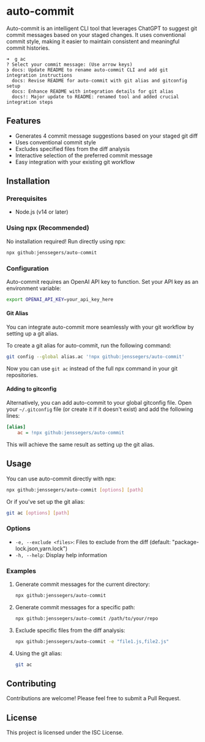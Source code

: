 # auto-commit

Auto-commit is an intelligent CLI tool that leverages ChatGPT to suggest git commit messages based on your staged changes. It uses conventional commit style, making it easier to maintain consistent and meaningful commit histories.

```
➜  g ac
? Select your commit message: (Use arrow keys)
❯ docs: Update README to rename auto-commit CLI and add git integration instructions
  docs: Revise README for auto-commit with git alias and gitconfig setup
  docs: Enhance README with integration details for git alias
  docs!: Major update to README: renamed tool and added crucial integration steps
```

## Features

- Generates 4 commit message suggestions based on your staged git diff
- Uses conventional commit style
- Excludes specified files from the diff analysis
- Interactive selection of the preferred commit message
- Easy integration with your existing git workflow

## Installation

### Prerequisites

- Node.js (v14 or later)

### Using npx (Recommended)

No installation required! Run directly using npx:

```bash
npx github:jenssegers/auto-commit
```

### Configuration

Auto-commit requires an OpenAI API key to function. Set your API key as an environment variable:

```bash
export OPENAI_API_KEY=your_api_key_here
```

#### Git Alias

You can integrate auto-commit more seamlessly with your git workflow by setting up a git alias.

To create a git alias for auto-commit, run the following command:

```bash
git config --global alias.ac '!npx github:jenssegers/auto-commit'
```

Now you can use `git ac` instead of the full npx command in your git repositories.

#### Adding to gitconfig

Alternatively, you can add auto-commit to your global gitconfig file. Open your `~/.gitconfig` file (or create it if it doesn't exist) and add the following lines:

```ini
[alias]
    ac = !npx github:jenssegers/auto-commit
```

This will achieve the same result as setting up the git alias.

## Usage

You can use auto-commit directly with npx:

```bash
npx github:jenssegers/auto-commit [options] [path]
```

Or if you've set up the git alias:

```bash
git ac [options] [path]
```

### Options

- `-e, --exclude <files>`: Files to exclude from the diff (default: "package-lock.json,yarn.lock")
- `-h, --help`: Display help information

### Examples

1. Generate commit messages for the current directory:

   ```bash
   npx github:jenssegers/auto-commit
   ```

2. Generate commit messages for a specific path:

   ```bash
   npx github:jenssegers/auto-commit /path/to/your/repo
   ```

3. Exclude specific files from the diff analysis:
   ```bash
   npx github:jenssegers/auto-commit -e "file1.js,file2.js"
   ```

4. Using the git alias:
   ```bash
   git ac
   ```

## Contributing

Contributions are welcome! Please feel free to submit a Pull Request.

## License

This project is licensed under the ISC License.
